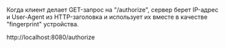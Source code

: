 Когда клиент делает GET-запрос на "/authorize", сервер берет IP-адрес и User-Agent из HTTP-заголовка и использует их вместе в качестве "fingerprint" устройства.

http://localhost:8080/authorize
